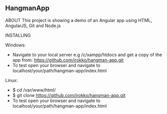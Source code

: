 ## HangmanApp
ABOUT
This project is showing a demo of an Angular app using HTML, AngularJS, Git and Node.js

INSTALLING

Windows:
* Navigate to your local server e.g /c/xampp/htdocs and get a copy of the app from:
https://github.com/irokko/hangman-app.git
* To test open your browser and navigate to localhost/your/path/hangman-app/index.html

Linux:
* $ cd /var/www/html/
* $ git clone https://github.com/irokko/hangman-app.git
* To test open your browser and navigate to localhost/your/path/hangman-app/index.html